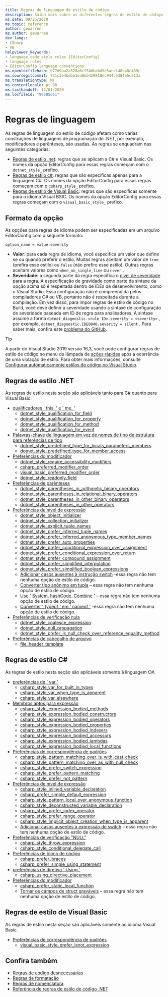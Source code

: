 ```yaml
---
title: Regras de linguagem de estilo de código
description: Saiba mais sobre as diferentes regras de estilo de código para usar as construções de linguagem C# e Visual Basic.
ms.date: 09/25/2020
ms.topic: reference
author: gewarren
ms.author: gewarren
dev_langs:
- CSharp
- VB
helpviewer_keywords:
- language code style rules [EditorConfig]
- language rules
- EditorConfig language conventions
ms.openlocfilehash: b77d9aa2a528a6cf540babd5e5acc148e48c489c
ms.sourcegitcommit: 721c3e4bdbb1ea0bb420818ec944c538fe5c513a
ms.translationtype: MT
ms.contentlocale: pt-BR
ms.lasthandoff: 12/01/2020
ms.locfileid: "96585651"
---
```

# <a name="language-rules"></a>Regras de linguagem

As regras de linguagem do estilo de código afetam como várias construções de linguagens de programação do .NET, por exemplo, modificadores e parênteses, são usadas. As regras se enquadram nas seguintes categorias:

- [Regras de estilo .net](#net-style-rules): regras que se aplicam a C# e Visual Basic. Os nomes da opção EditorConfig para essas regras começam com o `dotnet_style_` prefixo.
- [Regras de estilo c#](#c-style-rules): regras que são específicas apenas para a linguagem C#. Os nomes da opção EditorConfig para essas regras começam com o `csharp_style_` prefixo.
- [Regras de estilo de Visual Basic](#visual-basic-style-rules): regras que são específicas somente para o idioma Visual BSIC. Os nomes da opção EditorConfig para essas regras começam com o `visual_basic_style_` prefixo.

## <a name="option-format"></a>Formato da opção

As opções para regras de idioma podem ser especificadas em um arquivo EditorConfig com o seguinte formato:

`option_name = value:severity`

- **Valor**: para cada regra de idioma, você especifica um valor que define se ou quando preferir o estilo. Muitas regras aceitam um valor de `true` (prefira esse estilo) ou `false` (não prefiro esse estilo). Outras regras aceitam valores como `when_on_single_line` ou `never` .
- **Severidade**: a segunda parte da regra especifica o [nível de severidade](../configuration-options.md#severity-level) para a regra. A especificação de gravidade como parte da sintaxe da opção acima só é respeitada dentro de IDEs de desenvolvimento, como o Visual Studio. Essa configuração não é compreendida pelos compiladores C# ou VB, portanto não é respeitada durante a compilação. Em vez disso, para impor regras de estilo de código no Build, você deve definir a severidade usando a sintaxe de configuração de severidade baseada em ID de regra para analisadores. A sintaxe assume a forma `dotnet_diagnostic.<rule ID>.severity = <severity>` , por exemplo, `dotnet_diagnostic.IDE0040.severity = silent` . Para saber mais, confira este [problema do GitHub](https://github.com/dotnet/roslyn/issues/44201).

> [!TIP]
>
> A partir do Visual Studio 2019 versão 16,3, você pode configurar regras de estilo de código no menu de lâmpada de [ações rápidas](/visualstudio/ide/quick-actions) após a ocorrência de uma violação de estilo. Para obter mais informações, consulte [Configurar automaticamente estilos de código no Visual Studio](/visualstudio/ide/editorconfig-language-conventions#automatically-configure-code-styles-in-visual-studio).

## <a name="net-style-rules"></a>Regras de estilo .NET

As regras de estilo nesta seção são aplicáveis tanto para C# quanto para Visual Basic.

- [qualificadores ' this. ' e ' me. '](ide0003-ide0009.md)
  - [dotnet_style_qualification_for_field](ide0003-ide0009.md#dotnet_style_qualification_for_field)
  - [dotnet_style_qualification_for_property](ide0003-ide0009.md#dotnet_style_qualification_for_property)
  - [dotnet_style_qualification_for_method](ide0003-ide0009.md#dotnet_style_qualification_for_method)
  - [dotnet_style_qualification_for_event](ide0003-ide0009.md#dotnet_style_qualification_for_event)
- [Palavras-chave de linguagem em vez de nomes de tipo de estrutura para referências de tipo](ide0049.md)
  - [dotnet_style_predefined_type_for_locals_parameters_members](ide0049.md#dotnet_style_predefined_type_for_locals_parameters_members)
  - [dotnet_style_predefined_type_for_member_access](ide0049.md#dotnet_style_predefined_type_for_member_access)
- [Preferências do modificador](modifier-preferences.md#net-modifier-preferences)
  - [dotnet_style_require_accessibility_modifiers](ide0040.md#dotnet_style_require_accessibility_modifiers)
  - [csharp_preferred_modifier_order](ide0036.md#csharp_preferred_modifier_order)
  - [visual_basic_preferred_modifier_order](ide0036.md#visual_basic_preferred_modifier_order)
  - [dotnet_style_readonly_field](ide0044.md#dotnet_style_readonly_field)
- [Preferências de parênteses](ide0047-ide0048.md)
  - [dotnet_style_parentheses_in_arithmetic_binary_operators](ide0047-ide0048.md#dotnet_style_parentheses_in_arithmetic_binary_operators)
  - [dotnet_style_parentheses_in_relational_binary_operators](ide0047-ide0048.md#dotnet_style_parentheses_in_relational_binary_operators)
  - [dotnet_style_parentheses_in_other_binary_operators](ide0047-ide0048.md#dotnet_style_parentheses_in_other_binary_operators)
  - [dotnet_style_parentheses_in_other_operators](ide0047-ide0048.md#dotnet_style_parentheses_in_other_operators)
- [Preferências de nível de expressão](expression-level-preferences.md#net-expression-level-preferences)
  - [dotnet_style_object_initializer](ide0017.md#dotnet_style_object_initializer)
  - [dotnet_style_collection_initializer](ide0028.md#dotnet_style_collection_initializer)
  - [dotnet_style_explicit_tuple_names](ide0033.md#dotnet_style_explicit_tuple_names)
  - [dotnet_style_prefer_inferred_tuple_names](ide0037.md#dotnet_style_prefer_inferred_tuple_names)
  - [dotnet_style_prefer_inferred_anonymous_type_member_names](ide0037.md#dotnet_style_prefer_inferred_anonymous_type_member_names)
  - [dotnet_style_prefer_auto_properties](ide0032.md#dotnet_style_prefer_auto_properties)
  - [dotnet_style_prefer_conditional_expression_over_assignment](ide0045.md#dotnet_style_prefer_conditional_expression_over_assignment)
  - [dotnet_style_prefer_conditional_expression_over_return](ide0046.md#dotnet_style_prefer_conditional_expression_over_return)
  - [dotnet_style_prefer_compound_assignment](ide0054-ide0074.md#dotnet_style_prefer_compound_assignment)
  - [dotnet_style_prefer_simplified_interpolation](ide0071.md#dotnet_style_prefer_simplified_interpolation)
  - [dotnet_style_prefer_simplified_boolean_expressions](ide0075.md#dotnet_style_prefer_simplified_boolean_expressions)
  - [Adicionar casos ausentes à instrução switch](ide0010.md) -essa regra não tem nenhuma opção de estilo de código.
  - [Converter tipo anônimo em tupla](ide0050.md) – essa regra não tem nenhuma opção de estilo de código.
  - [Use ' System. hashCode. Combine '](ide0070.md) – essa regra não tem nenhuma opção de estilo de código.
  - [Converter ' typeof ' em ' nameof '](ide0082.md) -essa regra não tem nenhuma opção de estilo de código.
- [Preferências de verificação nula](null-checking-preferences.md#net-null-checking-preferences)
  - [dotnet_style_coalesce_expression](ide0029-ide0030.md#dotnet_style_coalesce_expression)
  - [dotnet_style_null_propagation](ide0031.md#dotnet_style_null_propagation)
  - [dotnet_style_prefer_is_null_check_over_reference_equality_method](ide0041.md#dotnet_style_prefer_is_null_check_over_reference_equality_method)
- [Preferências de cabeçalho de arquivo](ide0073.md)
  - [file_header_template](ide0073.md#file_header_template)

## <a name="c-style-rules"></a>Regras de estilo C#

As regras de estilo nesta seção são aplicáveis somente à linguagem C#.

- [preferências de ' var '](ide0007-ide0008.md)
  - [csharp_style_var_for_built_in_types](ide0007-ide0008.md#csharp_style_var_for_built_in_types)
  - [csharp_style_var_when_type_is_apparent](ide0007-ide0008.md#csharp_style_var_when_type_is_apparent)
  - [csharp_style_var_elsewhere](ide0007-ide0008.md#csharp_style_var_elsewhere)
- [Membros aptos para expressão](expression-bodied-members.md)
  - [csharp_style_expression_bodied_methods](ide0022.md#csharp_style_expression_bodied_methods)
  - [csharp_style_expression_bodied_constructors](ide0021.md#csharp_style_expression_bodied_constructors)
  - [csharp_style_expression_bodied_operators](ide0023-ide0024.md#csharp_style_expression_bodied_operators)
  - [csharp_style_expression_bodied_properties](ide0025.md#csharp_style_expression_bodied_properties)
  - [csharp_style_expression_bodied_indexers](ide0026.md#csharp_style_expression_bodied_indexers)
  - [csharp_style_expression_bodied_accessors](ide0027.md#csharp_style_expression_bodied_accessors)
  - [csharp_style_expression_bodied_lambdas](ide0053.md#csharp_style_expression_bodied_lambdas)
  - [csharp_style_expression_bodied_local_functions](ide0061.md#csharp_style_expression_bodied_local_functions)
- [Preferências de correspondência de padrões](pattern-matching-preferences.md)
  - [csharp_style_pattern_matching_over_is_with_cast_check](ide0020-ide0038.md#csharp_style_pattern_matching_over_is_with_cast_check)
  - [csharp_style_pattern_matching_over_as_with_null_check](ide0019.md#csharp_style_pattern_matching_over_as_with_null_check)
  - [csharp_style_prefer_switch_expression](ide0066.md#csharp_style_prefer_switch_expression)
  - [csharp_style_prefer_pattern_matching](ide0078.md#csharp_style_prefer_pattern_matching)
  - [csharp_style_prefer_not_pattern](ide0083.md#csharp_style_prefer_not_pattern)
- [Preferências de nível de expressão](expression-level-preferences.md#c-expression-level-preferences)
  - [csharp_style_inlined_variable_declaration](ide0018.md#csharp_style_inlined_variable_declaration)
  - [csharp_prefer_simple_default_expression](ide0034.md#csharp_prefer_simple_default_expression)
  - [csharp_style_pattern_local_over_anonymous_function](ide0039.md#csharp_style_pattern_local_over_anonymous_function)
  - [csharp_style_deconstructed_variable_declaration](ide0042.md#csharp_style_deconstructed_variable_declaration)
  - [csharp_style_prefer_index_operator](ide0056.md#csharp_style_prefer_index_operator)
  - [csharp_style_prefer_range_operator](ide0057.md#csharp_style_prefer_range_operator)
  - [csharp_style_implicit_object_creation_when_type_is_apparent](ide0090.md#csharp_style_implicit_object_creation_when_type_is_apparent)
  - [Adicionar casos ausentes à expressão de switch](ide0072.md) – essa regra não tem nenhuma opção de estilo de código.
- [Preferências de verificação "NULL"](null-checking-preferences.md#c-null-checking-preferences)
  - [csharp_style_throw_expression](ide0016.md#csharp_style_throw_expression)
  - [csharp_style_conditional_delegate_call](ide1005.md#csharp_style_conditional_delegate_call)
- [Preferências de bloco de código](code-block-preferences.md)
  - [csharp_prefer_braces](ide0011.md#csharp_prefer_braces)
  - [csharp_prefer_simple_using_statement](ide0063.md#csharp_prefer_simple_using_statement)
- [preferências de diretiva ' Using '](ide0065.md)
  - [csharp_using_directive_placement](ide0065.md#csharp_using_directive_placement)
- [Preferências do modificador](modifier-preferences.md#c-modifier-preferences)
  - [csharp_prefer_static_local_function](ide0062.md#csharp_prefer_static_local_function)
  - [Tornar os campos de struct graváveis](ide0064.md) – essa regra não tem nenhuma opção de estilo de código.

## <a name="visual-basic-style-rules"></a>Regras de estilo de Visual Basic

As regras de estilo nesta seção são aplicáveis somente ao idioma Visual Basic.

- [Preferências de correspondência de padrões](pattern-matching-preferences.md)
  - [visual_basic_style_prefer_isnot_expression](ide0084.md#visual_basic_style_prefer_isnot_expression)

## <a name="see-also"></a>Confira também

- [Regras de código desnecessárias](unnecessary-code-rules.md)
- [Regras de formatação](formatting-rules.md)
- [Regras de nomenclatura](naming-rules.md)
- [Referência de regras de estilo de código .NET](index.md)
